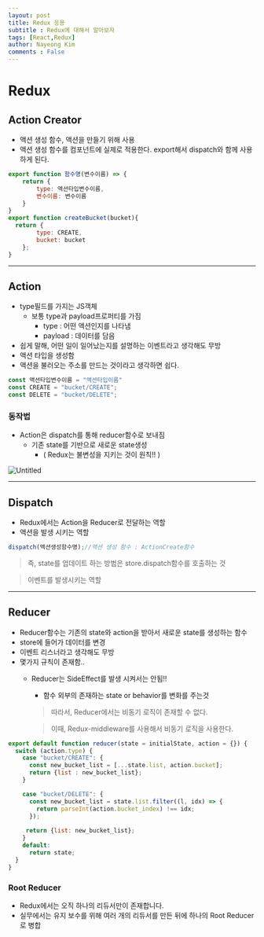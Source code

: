 ```yaml
---
layout: post
title: Redux 응용
subtitle : Redux에 대해서 알아보자
tags: [React,Redux]
author: Nayeong Kim
comments : False
---
```

# Redux

## Action Creator

- 액션 생성 함수, 액션을 만들기 위해 사용
- 액션 생성 함수를 컴포넌트에 실제로 적용한다. export해서 dispatch와 함께 사용하게 된다.

```jsx
export function 함수명(변수이름) => {
	return {
		type: 액션타입변수이름, 
		변수이름: 변수이름
	}
}
export function createBucket(bucket){
  return {
		type: CREATE, 
		bucket: bucket
	};
}
```

---

## Action

- type필드를 가지는 JS객체
    - 보통 type과 payload프로퍼티를 가짐
        - type : 어떤 액션인지를 나타냄
        - payload : 데이터를 담음
- 쉽게 말해, 어떤 일이 일어났는지를 설명하는 이벤트라고 생각해도 무방
- 액션 타입을 생성함
- 액션을 불러오는 주소를 만드는 것이라고 생각하면 쉽다.

```jsx
const 액션타입변수이름 = "액션타입이름"
const CREATE = "bucket/CREATE";
const DELETE = "bucket/DELETE";
```

### 동작법

- Action은 dispatch를 통해 reducer함수로 보내짐
    - 기존 state를 기반으로 새로운 state생성
        - ( Redux는 불변성을 지키는 것이 원칙!! )

![Untitled](Redux%20f120333673aa4c9794353428d7c7ac2d/Untitled.png)

---

## Dispatch

- Redux에서는 Action을 Reducer로 전달하는 역할
- 액션을 발생 시키는 역할

```jsx
dispatch(액션생성함수명);//액션 생성 함수 : ActionCreate함수
```

> 즉, state를 업데이트 하는 방법은 store.dispatch함수를 호출하는 것
> 

> 이벤트를 발생시키는 역할
> 

---

## Reducer

- Reducer함수는 기존의 state와 action을 받아서 새로운 state를 생성하는 함수
- store에 들어가 데이터를 변경
- 이벤트 리스너라고 생각해도 무방
- 몇가지 규칙이 존재함..
    - Reducer는 SideEffect를 발생 시켜서는 안됨!!
        - 함수 외부의 존재하는 state or behavior를 변화를 주는것
        
        > 따라서, Reducer에서는 비동기 로직이 존재할 수 없다.
        > 
        
        > 이때, Redux-middleware를 사용해서 비동기 로직을 사용한다.
        > 

```jsx
export default function reducer(state = initialState, action = {}) {
  switch (action.type) {
    case "bucket/CREATE": {
      const new_bucket_list = [...state.list, action.bucket];
      return {list : new_bucket_list};
    }

    case "bucket/DELETE": {
      const new_bucket_list = state.list.filter((l, idx) => {
        return parseInt(action.bucket_index) !== idx;
      });
  
     return {list: new_bucket_list};
    }
    default:
      return state;
  }
}
```

### Root Reducer

- Redux에서는 오직 하나의 리듀서만이 존재합니다.
- 실무에서는 유지 보수를 위해 여러 개의 리듀서를 만든 뒤에 하나의 Root Reducer로 병합